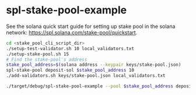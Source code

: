 # spl-stake-pool-example
See the solana quick start guide for setting up stake pool in the solana network: https://spl.solana.com/stake-pool/quickstart.

```bash
cd <stake_pool_cli_script_dir>
./setup-test-validator.sh 10 local_validators.txt
./setup-stake-pool.sh 15
# Find the stake-pool's address
stake_pool_address=$(solana address --keypair keys/stake-pool.json)
spl-stake-pool deposit-sol $stake_pool_address 10
./add-validators.sh keys/stake-pool.json local_validators.txt
```

```bash
./target/debug/spl-stake-pool-example --pool $stake_pool_address deposit-sol -a 10
```